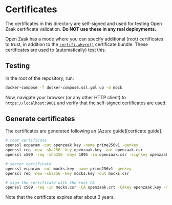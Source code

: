 # Certificates

The certificates in this directory are self-signed and used for testing Open Zaak
certificate validation. **Do NOT use these in any real deployments.**

Open Zaak has a mode where you can specify additional (root) certificates to trust,
in addition to the [`certifi.where()`][certifi] certificate bundle. These certificates
are used to (automatically) test this.

## Testing

In the root of the repository, run:

```bash
docker-compose -f docker-compose.ssl.yml up -d mock
```

Now, navigate your browser (or any other HTTP client) to `https://localhost:9001` and
verify that the self-signed certificates are used.

## Generate certificates

The certificates are generated following an [Azure guide][certicate guide].

```bash
# root certificate
openssl ecparam -out openzaak.key -name prime256v1 -genkey
openssl req -new -sha256 -key openzaak.key -out openzaak.csr
openssl x509 -req -sha256 -days 1095 -in openzaak.csr -signkey openzaak.key -out openzaak.crt

# server certificate
openssl ecparam -out mocks.key -name prime256v1 -genkey
openssl req -new -sha256 -key mocks.key -out mocks.csr

# sign the certificate with the root CA
openssl x509 -req -in mocks.csr -CA openzaak.crt -CAkey openzaak.key -CAcreateserial -out mocks.crt -days 1095 -sha256
```

Note that the certificate expires after about 3 years.

[certifi]: https://pypi.org/project/certifi/
[certificate guide]: https://docs.microsoft.com/en-us/azure/application-gateway/self-signed-certificates

